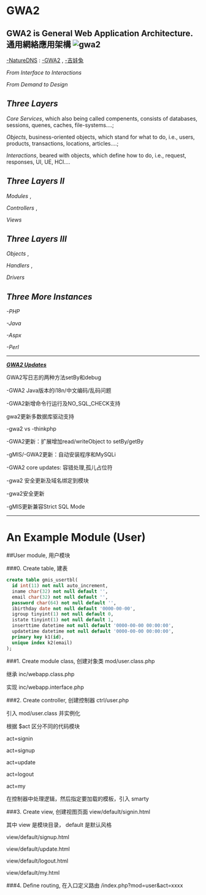 # GWA2
GWA2 is General Web Application Architecture. 通用網絡應用架構
![gwa2](http://ufqi.com/blog/wp-content/uploads/2016/09/gwa2-logo-201606.v2.png)
----
[-NatureDNS](http://ufqi.com/naturedns) : [-GWA2](http://ufqi.com/naturedns/search?q=-gwa2) , [-吉娃兔](http://ufqi.com/naturedns/search?q=-吉娃兔)

*From Interface to Interactions*

*From Demand to Design*

***Three Layers***
----
*Core Services*, 
  which also being called compenents, consists of databases, sessions, quenes, caches, file-systems....; 

*Objects*, 
  business-oriented objects, which stand for what to do, i.e., users, products, transactions, locations, articles....; 

*Interactions*, 
  beared with objects, which define how to do, i.e., request, responses, UI, UE, HCI.... 

***Three Layers II***
----
*Modules* , 

*Controllers* ,

*Views*

***Three Layers III***
----
*Objects* , 

*Handlers* ,

*Drivers*

***Three More Instances***
----
*-PHP*  

*-Java* 

*-Aspx*

*-Perl*

----

***[GWA2 Updates](http://ufqi.com/blog/category/computer-tech/%E9%80%9A%E7%94%A8%E7%BD%91%E7%BB%9C%E5%BA%94%E7%94%A8%E6%9E%B6%E6%9E%84/)***

GWA2写日志的两种方法setBy和debug

-GWA2 Java版本的i18n/中文编码/乱码问题

-GWA2新增命令行运行及NO_SQL_CHECK支持

gwa2更新多数据库驱动支持

-gwa2 vs -thinkphp

-GWA2更新：扩展增加read/writeObject to setBy/getBy

-gMIS/-GWA2更新：自动安装程序和MySQLi

-GWA2 core updates: 容错处理,孤儿占位符

-gwa2 安全更新及域名绑定到模块

-gwa2安全更新

-gMIS更新兼容Strict SQL Mode



----

# An Example Module (User)

##User module, 用户模块

###0. Create table, 建表
```sql
create table gmis_usertbl(
  id int(11) not null auto_increment,
  iname char(32) not null default '',
  email char(32) not null default '',
  password char(64) not null default '',
  ibirthday date not null default '0000-00-00',
  igroup tinyint(1) not null default 0,
  istate tinyint(1) not null default 1,
  inserttime datetime not null default '0000-00-00 00:00:00',
  updatetime datetime not null default '0000-00-00 00:00:00',
  primary key k1(id),
  unique index k2(email)
);
```

###1. Create module class, 创建对象类
mod/user.class.php

继承  inc/webapp.class.php 

实现   inc/webapp.interface.php 


###2. Create controller, 创建控制器
ctrl/user.php

引入 mod/user.class 并实例化

根据 $act 区分不同的代码模块

  act=signin

  act=signup

  act=update

  act=logout

  act=my

在控制器中处理逻辑，然后指定要加载的模板，引入 smarty

###3. Create view, 创建视图页面
view/default/signin.html

其中 view 是模块目录， default 是默认风格

  view/default/signup.html

  view/default/update.html

  view/default/logout.html

  view/default/my.html

###4. Define routing, 在入口定义路由
/index.php?mod=user&act=xxxx

